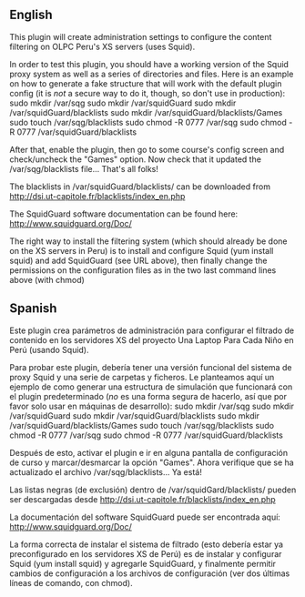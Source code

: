 ## English

This plugin will create administration settings to configure the content 
filtering on OLPC Peru's XS servers (uses Squid).

In order to test this plugin, you should have a working version of the Squid
proxy system as well as a series of directories and files. Here is an example
on how to generate a fake structure that will work with the default plugin
config (it is *not* a secure way to do it, though, so don't use in production):
sudo mkdir /var/sqg
sudo mkdir /var/squidGuard
sudo mkdir /var/squidGuard/blacklists
sudo mkdir /var/squidGuard/blacklists/Games
sudo touch /var/sqg/blacklists
sudo chmod -R 0777 /var/sqg
sudo chmod -R 0777 /var/squidGuard/blacklists

After that, enable the plugin, then go to some course's config screen and
check/uncheck the "Games" option. Now check that it updated the 
/var/sqg/blacklists file... That's all folks!

The blacklists in /var/squidGuard/blacklists/ can be downloaded from 
http://dsi.ut-capitole.fr/blacklists/index_en.php

The SquidGuard software documentation can be found here: 
http://www.squidguard.org/Doc/

The right way to install the filtering system (which should already be done
on the XS servers in Peru) is to install and configure Squid (yum install
squid) and add SquidGuard (see URL above), then finally change the permissions
on the configuration files as in the two last command lines above (with chmod)

## Spanish

Este plugin crea parámetros de administración para configurar el filtrado de 
contenido en los servidores XS del proyecto Una Laptop Para Cada Niño en 
Perú (usando Squid).

Para probar este plugin, debería tener una versión funcional del sistema de
proxy Squid y una serie de carpetas y ficheros. Le planteamos aquí un ejemplo
de como generar una estructura de simulación que funcionará con el plugin
predeterminado (*no* es una forma segura de hacerlo, así que por favor solo
usar en máquinas de desarrollo):
sudo mkdir /var/sqg
sudo mkdir /var/squidGuard
sudo mkdir /var/squidGuard/blacklists
sudo mkdir /var/squidGuard/blacklists/Games
sudo touch /var/sqg/blacklists
sudo chmod -R 0777 /var/sqg
sudo chmod -R 0777 /var/squidGuard/blacklists

Después de esto, activar el plugin e ir en alguna pantalla de configuración
de curso y marcar/desmarcar la opción "Games". Ahora verifique que se ha 
actualizado el archivo /var/sqg/blacklists... Ya está!

Las listas negras (de exclusión) dentro de /var/squidGard/blacklists/ pueden
ser descargadas desde http://dsi.ut-capitole.fr/blacklists/index_en.php

La documentación del software SquidGuard puede ser encontrada aquí:
http://www.squidguard.org/Doc/

La forma correcta de instalar el sistema de filtrado (esto debería estar ya
preconfigurado en los servidores XS de Perú) es de instalar y configurar
Squid (yum install squid) y agregarle SquidGuard, y finalmente permitir
cambios de configuración a los archivos de configuración (ver dos últimas 
líneas de comando, con chmod).
